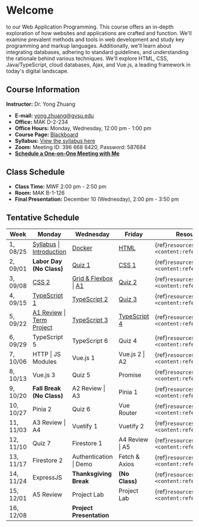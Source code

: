 # Welcome

to our Web Application Programming. This course offers an in-depth exploration of how websites and applications are crafted and function. We'll examine prevalent methods and tools in web development and study key programming and markup languages. Additionally, we'll learn about integrating databases, adhering to standard guidelines, and understanding the rationale behind various techniques. We'll explore HTML, CSS, Java/TypeScript, cloud databases, Ajax, and Vue.js, a leading framework in today's digital landscape.

## Course Information

**Instructor:** Dr. Yong Zhuang

- <i class="fa fa-envelope"></i> **E-mail:** [yong.zhuang@gvsu.edu](mailto:yong.zhuang@gvsu.edu)
- <i class="fa fa-building"></i> **Office:** MAK D-2-234
- <i class="fa fa-building"></i> **Office Hours:** Monday, Wednesday, 12:00 pm - 1:00 pm
- <i class="fa fa-book"></i> **Course Page:** [Blackboard](https://lms.gvsu.edu/)
- <i class="fa fa-book-reader"></i> **Syllabus:** [View the syllabus here](assets/pdf/syllabus.pdf)
- <i class="fa fa-video"></i> **Zoom:** Meeting ID: 396 668 6420, Password: 587684
- <i class="fa fa-calendar"></i> [**Schedule a One-on-One Meeting with Me**](https://outlook.office.com/bookwithme/user/8e0ad8c680e644aab3c32cd9c13b690b@gvsu.edu/meetingtype/9w4hDtDIaEmhON9SMd9_4Q2?anonymous&ep=mLinkFromTile)

## Class Schedule

- **Class Time:** MWF 2:00 pm - 2:50 pm
- **Room:** MAK B-1-126
- **Final Presentation:** December 10 (Wednesday), 2:00 pm - 3:50 pm

## Tentative Schedule

| Week | Monday | Wednesday | Friday | Resources |
| --- | --- | --- | --- | --- |
| 1, 08/25 | [Syllabus](assets/pdf/Syllabus-Intro.pdf) \| [Introduction](assets/pdf/Introduction.pdf) | [Docker](assets/pdf/Docker.pdf) | [HTML](assets/pdf/HTML.pdf) | {ref}`resources <content:references:w1>` |
| 2, 09/01 | **Labor Day (No Class)** | [Quiz 1](quizzes/1.md) | [CSS 1](assets/pdf/CSS-I.pdf) | {ref}`resources <content:references:w2>` |
| 3, 09/08 | [CSS 2](assets/pdf/CSS-II.pdf) | [Grid & Flexbox](assets/pdf/CSS-Grid-Flexbox.pdf) \| [A1](assignments/css-html.md) | [Quiz 2](quizzes/2.md) | {ref}`resources <content:references:w3>` |
| 4, 09/15 | [TypeScript 1](assets/pdf/TypeScript-I.pdf) | [TypeScript 2](assets/pdf/TypeScript-II.pdf) | [Quiz 3](quizzes/3.md) | {ref}`resources <content:references:w4>` |
| 5, 09/22 | [A1 Review](assignments/main.css) \| [Term Project](project/term.md) | [TypeScript 3](assets/pdf/TypeScript-III.pdf) | [TypeScript 4](assets/pdf/TypeScript-IV.pdf) | {ref}`resources <content:references:w5>` |
| 6, 09/29 | TypeScript 5 | TypeScript 6 | Quiz 4 | {ref}`resources <content:references:w6>` |
| 7, 10/06 | HTTP \| JS Modules | Vue.js 1 | Vue.js 2 \| A2 | {ref}`resources <content:references:w7>` |
| 8, 10/13 | Vue.js 3 | Quiz 5 | Promise | {ref}`resources <content:references:w8>` |
| 9, 10/20 | **Fall Break (No Class)** | A2 Review \| A3 | Pinia 1 | {ref}`resources <content:references:w9>` |
| 10, 10/27 | Pinia 2 | Quiz 6 | Vue Router | {ref}`resources <content:references:w10>` |
| 11, 11/03 | A3 Review \| A4 | Vuetify 1 | Vuetify 2 | {ref}`resources <content:references:w11>` |
| 12, 11/10 | Quiz 7 | Firestore 1 | A4 Review \| A5 | {ref}`resources <content:references:w12>` |
| 13, 11/17 | Firestore 2 | Authentication \| Demo | Fetch & Axios | {ref}`resources <content:references:w13>` |
| 14, 11/24 | ExpressJS | **Thanksgiving Break** | **(No Class)** | {ref}`resources <content:references:w14>` |
| 15, 12/01 | A5 Review | Project Lab | Project Lab | {ref}`resources <content:references:w15>` |
| 16, 12/08 |  | **Project Presentation** |  |  |
